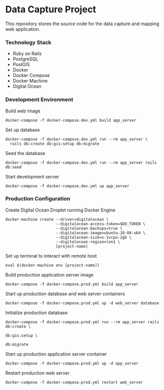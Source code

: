 # Data Capture Project

This repository stores the source code for the data capture and mapping web application.

### Technology Stack
- Ruby on Rails
- PostgreSQL
- PostGIS
- Docker
- Docker Compose
- Docker Machine
- Digital Ocean

### Development Environment

Build web image
```shell
docker-compose -f docker-compose.dev.yml build app_server
```

Set up database
```shell
docker-compose -f docker-compose.dev.yml run --rm app_server \
  rails db:create db:gis:setup db:migrate
```

Seed the database
```shell
docker-compose -f docker-compose.dev.yml run --rm app_server rails db:seed
```

Start development server
```shell
docker-compose -f docker-compose.dev.yml up app_server
```

### Production Configuration

Create Digital Ocean Droplet running Docker Engine
```shell
docker-machine create --driver=digitalocean \
                      --digitalocean-access-token=$DO_TOKEN \
                      --digitalocean-backups=true \
                      --digitalocean-image=ubuntu-18-04-x64 \
                      --digitalocean-size=s-1vcpu-2gb \
                      --digitalocean-region=lon1 \
                      [project-name]
```

Set up terminal to interact with remote host
```shell
eval $(docker-machine env [project-name])
```

Build production application server image
```shell
docker-compose -f docker-compose.prod.yml build app_server
```

Start up production database and web server containers
```shell
docker-compose -f docker-compose.prod.yml up -d web_server database
```

Initialize production database
```shell
docker-compose -f docker-compose.prod.yml run --rm app_server rails db:create \
                                                                    db:gis:setup \
                                                                    db:migrate
```

Start up production application server container
```shell
docker-compose -f docker-compose.prod.yml up -d app_server
```

Restart production web server
```shell
docker-compose -f docker-compose.prod.yml restart web_server
```
